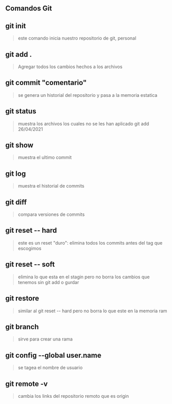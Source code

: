 ## Comandos Git

## git init
>este comando inicia nuestro repositorio de git, personal
## git add .
>Agregar todos los cambios hechos a los archivos
## git commit "comentario"
>se genera un historial del repositorio y pasa a la memoria estatica
## git status
>muestra los archivos los cuales no se les han aplicado git add
26/04/2021
## git show
>muestra el ultimo commit 
## git log
>muestra el historial de commits 
## git diff <tag> <tag>
>compara versiones de commits
## git reset -- hard <tag>
>este es un reset "duro": elimina todos los commits antes del tag que escogimos
## git reset -- soft
>elimina lo que esta en el stagin pero no borra los cambios que tenemos sin git add o gurdar 
## git restore <archivo>
> similar al git reset -- hard pero no borra lo que este en la memoria ram 
## git branch <nombre de la rama>
>sirve para crear una rama
## git config --global user.name <name>
>se tagea el nombre de usuario
## git remote -v
>cambia los links del repositorio remoto que es origin 
